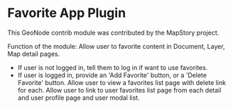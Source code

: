 # Favorite App Plugin

This GeoNode contrib module was contributed by the MapStory project.

Function of the module:
Allow user to favorite content in Document, Layer, Map detail pages.
  - If user is not logged in, tell them to log in if want to use favorites.
  - If user is logged in, provide an 'Add Favorite' button, or a 'Delete Favorite' button.
Allow user to view a favorites list page with delete link for each.
Allow user to link to user favorites list page from each detail and user profile page and user modal list.
